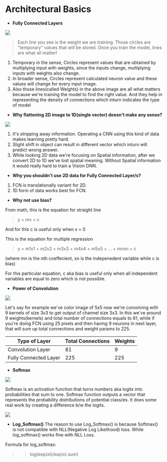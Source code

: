# Architectural Basics

* **Fully Connected Layers**

![](https://pvsmt99345.i.lithium.com/t5/image/serverpage/image-id/42339i8BA3F2CCCEDE7458?v=1.0)

> Each line you see is the weight we are training. Those circles are "temporary" values that will be stored. Once you train the model, lines are what all matter!

1. Temporary in the sense, Circles represent values that are obtained by multiplying input with weights, since the inputs change, multiplying inputs with weights also change. 
2. In broader sense, Circles represent calculated neuron value and these values will change for every input image.
3. Also those lines(called Weights) in the above image are all what matters because we're training the model to find the right value. And they help in representing the density of connections which inturn indicates the type of model


* **Why flattening 2D image to 1D(single vector) doesn't make any sense?**

![](https://github.com/Gilf641/Test/blob/master/ezgif-6-07ff0eb0db4e.gif)
1. It's stripping away information. Operating a CNN using this kind of data makes learning pretty hard. 
2. Slight shift in object can result in different vector which inturn will predict wrong answer.
3. While looking 2D data we're focusing on Spatial information, after we convert 2D to 1D we've lost spatial meaning. Without Spatial information it would really hard to train a Vision DNN. 


* **Why you shouldn't use 2D data for Fully Connected Layer/s?**

1. FCN is translationally variant for 2D. 
2. 1D form of data works best for FCN.

* **Why not use bias?**

From math, this is the equation for straight line
> y = mx + c 

And for this c is useful only when x = 0

This is the equation for multiple regression 
> y = m1x1 + m2x2 + m3x3 + m4x4 + m5x5 + ... + mnxn + c 

(where mn is the nth coeffecient, xn is the indepenedent variable while c is bias)

For this particular equation, c aka bias is useful only when all independent variables are equal to zero which is not possible.

* **Power of Convolution**

![](https://miro.medium.com/max/1052/0*Asw1tDuRs3wTjwi7.gif)

Let's say for example we've color image of 5x5 now we're convolving with 9 kernels of size 3x3 to get output of channel size 3x3. In this we've around 9 weights(kernels) and total number of connections equals to 81, while if you're doing FCN using 25 pixels and then having 9 neurons in next layer, that will sum up total connections and weight params to 225.

| Type of Layer| Total Connections | Weights |
| ------------- | ------------- | ------------- |
| Convolution Layer | 81  | 9 |
| Fully Connected Layer | 225  | 225 |


* **Softmax** 

![](https://i.ytimg.com/vi/lvNdl7yg4Pg/maxresdefault.jpg)

Softmax is an activation function that turns numbers aka logits into probabilities that sum to one. Softmax function outputs a vector that represents the probability distributions of potential class/es. It does some real work by creating a difference b/w the logits. 

![](https://ljvmiranda921.github.io/assets/png/cs231n-ann/softmax.png)

* **Log_Softmax()**
The reason to use Log_Softmax() is because Softmax() is not compatible with NLL(Negative Log Likelihood) loss. While log_softmax() works fine with NLL Loss.

Formula for log_softmax:

>> log(exp(xi)/exp(x).sum)


